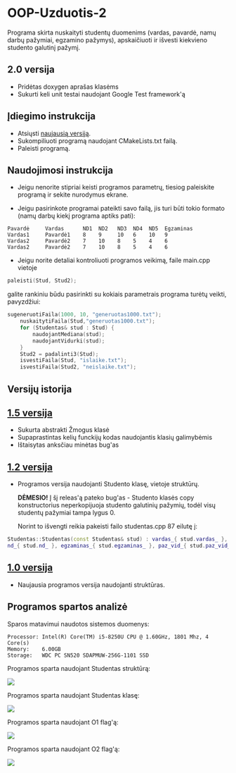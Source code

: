 # OOP-Uzduotis-2

Programa skirta nuskaityti studentų duomenims (vardas, pavardė, namų darbų pažymiai, egzamino pažymys), apskaičiuoti ir išvesti kiekvieno studento galutinį pažymį.

## 2.0 versija

- Pridėtas doxygen aprašas klasėms
- Sukurti keli unit testai naudojant Google Test framework'ą

## Įdiegimo instrukcija

- Atsiųsti [naujausią versiją](https://github.com/dovmar/OOP-Uzduotis-2/releases/).
- Sukompiliuoti programą naudojant CMakeLists.txt failą.
- Paleisti programą.

## Naudojimosi instrukcija

- Jeigu nenorite stipriai keisti programos parametrų, tiesiog paleiskite programą ir sekite nurodymus ekrane.

- Jeigu pasirinkote programai pateikti savo failą, jis turi būti tokio formato (namų darbų kiekį programa aptiks pati):
```
Pavardė     Vardas      ND1  ND2   ND3  ND4  ND5  Egzaminas
Vardas1     Pavardė1    8    9     10   6    10   9
Vardas2     Pavardė2    7    10    8    5    4    6
Vardas2     Pavardė2    7    10    8    5    4    6
```

- Jeigu norite detaliai kontroliuoti programos veikimą, faile main.cpp vietoje 
```c++
paleisti(Stud, Stud2);
```

 galite rankiniu būdu pasirinkti su kokiais parametrais programa turėtų veikti, pavyzdžiui:
```c++
sugeneruotiFaila(1000, 10, "generuotas1000.txt");
    nuskaitytiFaila(Stud,"generuotas1000.txt");
    for (Studentas& stud : Stud) {
        naudojantMediana(stud);
        naudojantVidurki(stud);
    }
    Stud2 = padalinti3(Stud);
    isvestiFaila(Stud, "islaike.txt");
    isvestiFaila(Stud2, "neislaike.txt");
```

## Versijų istorija

## [1.5 versija](https://github.com/dovmar/OOP-Uzduotis-2/releases/tag/v1.5)

- Sukurta abstrakti Žmogus klasė
- Supaprastintas kelių funckijų kodas naudojantis klasių galimybėmis
- Ištaisytas anksčiau minėtas bug'as

## [1.2 versija](https://github.com/dovmar/OOP-Uzduotis-2/releases/tag/v1.2)

- Programos versija naudojanti Studento klasę, vietoje struktūrų.

   **DĖMESIO!** Į šį releas'ą pateko bug'as - Studento klasės copy konstructorius neperkopijuoja studento galutinių pažymių, todėl visų studentų pažymiai tampa lygus 0.

    Norint to išvengti reikia pakeisti failo studentas.cpp 87 eilutę į:

```c++
Studentas::Studentas(const Studentas& stud) : vardas_{ stud.vardas_ }, pavarde_{ stud.pavarde_ },
nd_{ stud.nd_ }, egzaminas_{ stud.egzaminas_ }, paz_vid_{ stud.paz_vid_ }, paz_med_{ stud.paz_med_ } {}

```

## [1.0 versija](https://github.com/dovmar/OOP-Uzduotis-2/releases/tag/v1.0)

- Naujausia programos versija naudojanti struktūras.

## Programos spartos analizė

Sparos matavimui naudotos sistemos duomenys:

```
Processor: Intel(R) Core(TM) i5-8250U CPU @ 1.60GHz, 1801 Mhz, 4 Core(s)
Memory:    6.00GB
Storage:   WDC PC SN520 SDAPMUW-256G-1101 SSD

```

Programos sparta naudojant Studentas struktūrą:

![](spartos_analizė/programos_sparta.png)



Programos sparta naudojant Studentas klasę:

![](spartos_analizė/class_sparta.png)



Programos sparta naudojant O1 flag'ą:

![](spartos_analizė/O1.png)



Programos sparta naudojant O2 flag'ą:

![](spartos_analizė/O2.png)

